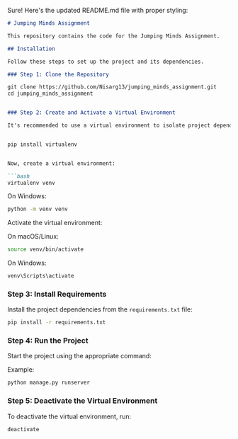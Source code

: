 Sure! Here's the updated README.md file with proper styling:

```markdown
# Jumping Minds Assignment

This repository contains the code for the Jumping Minds Assignment. 

## Installation

Follow these steps to set up the project and its dependencies.

### Step 1: Clone the Repository

git clone https://github.com/Nisarg13/jumping_minds_assignment.git
cd jumping_minds_assignment


### Step 2: Create and Activate a Virtual Environment

It's recommended to use a virtual environment to isolate project dependencies. If you don't have `virtualenv` installed, you can install it using:


pip install virtualenv


Now, create a virtual environment:

```bash
virtualenv venv
```

On Windows:

```bash
python -m venv venv
```

Activate the virtual environment:

On macOS/Linux:

```bash
source venv/bin/activate
```

On Windows:

```bash
venv\Scripts\activate
```

### Step 3: Install Requirements

Install the project dependencies from the `requirements.txt` file:

```bash
pip install -r requirements.txt
```

### Step 4: Run the Project

Start the project using the appropriate command:

Example:
```bash
python manage.py runserver
```

### Step 5: Deactivate the Virtual Environment

To deactivate the virtual environment, run:

```bash
deactivate
```
